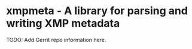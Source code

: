 xmpmeta - A library for parsing and writing XMP metadata
=========================================================

TODO: Add Gerrit repo information here.
